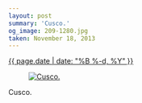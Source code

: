 ```yaml
---
layout: post
summary: 'Cusco.'
og_image: 209-1280.jpg
taken: November 18, 2013
---
```


<div class="post">
 <time>
  <a href="/209">
   {{ page.date | date: "%B %-d, %Y" }}
  </a>
 </time>
 <a href="/209">
  <figure data-taken="11/18/2013">
   <img alt="Cusco." sizes="(min-width: 700px) 50vw, calc(100vw - 2rem)" src="{{ site.assets_url }}/209-640.jpg" srcset="{{ site.assets_url }}/209-1280.jpg 1280w, {{ site.assets_url }}/209-960.jpg 960w, {{ site.assets_url }}/209-640.jpg 640w, {{ site.assets_url }}/209-320.jpg 320w"/>
  </figure>
 </a>
 <span>
  Cusco.
 </span>
</div>
